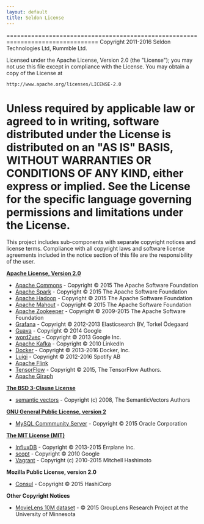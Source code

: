 ```yaml
---
layout: default
title: Seldon License
---
```


================================================================================
Copyright 2011-2016 Seldon Technologies Ltd, Rummble Ltd.

Licensed under the Apache License, Version 2.0 (the "License");
you may not use this file except in compliance with the License.
You may obtain a copy of the License at

    http://www.apache.org/licenses/LICENSE-2.0

Unless required by applicable law or agreed to in writing, software
distributed under the License is distributed on an "AS IS" BASIS,
WITHOUT WARRANTIES OR CONDITIONS OF ANY KIND, either express or implied.
See the License for the specific language governing permissions and
limitations under the License.
================================================================================

This project includes sub-components with separate copyright notices and license terms. Compliance with all copyright laws and software license agreements included in the notice section of this file are the responsibility of the user.

**[Apache License, Version 2.0](http://www.apache.org/licenses/LICENSE-2.0)**

* [Apache Commons](http://commons.apache.org) - Copyright © 2015 The Apache Software Foundation 
* [Apache Spark](http://spark.apache.org) - Copyright © 2015 The Apache Software Foundation 
* [Apache Hadoop](http://hadoop.apache.org/) - Copyright © 2015 The Apache Software Foundation
* [Apache Mahout](http://mahout.apache.org/) - Copyright © 2015 The Apache Software Foundation
* [Apache Zookeeper](http://zookeeper.apache.org/) - Copyright © 2009-2015 The Apache Software Foundation
* [Grafana](http://grafana.org/) - Copyright © 2012-2013 Elasticsearch BV, Torkel Ödegaard
* [Guava](https://code.google.com/p/guava-libraries/) - Copyright © 2014 Google
* [word2vec](https://code.google.com/p/word2vec/) - Copyright © 2013 Google Inc.
* [Apache Kafka](http://kafka.apache.org/) - Copyright © 2010 LinkedIn
* [Docker](https://www.docker.com/) - Copyright © 2013-2016 Docker, Inc.
* [Luigi](https://github.com/spotify/luigi) - Copyright © 2012-2016 Spotify AB
* [Apache Flink](https://flink.apache.org/) 
* [TensorFlow](https://www.tensorflow.org/) - Copyright © 2015, The TensorFlow Authors.
* [Apache Giraph](http://giraph.apache.org/)  

**[The BSD 3-Clause License](http://opensource.org/licenses/BSD-3-Clause)**

* [semantic vectors](https://code.google.com/p/semanticvectors/) - Copyright (c) 2008, The SemanticVectors Authors

**[GNU General Public License, version 2](http://www.gnu.org/licenses/old-licenses/gpl-2.0.html)**

* [MySQL Commmunity Server](http://www.mysql.com) - Copyright © 2015 Oracle Corporation

**[The MIT License (MIT)](http://opensource.org/licenses/MIT)**

* [InfluxDB](http://influxdb.com/) - Copyright © 2013-2015 Errplane Inc.
* [scopt](https://github.com/scopt/scopt) - Copyright © 2010 Google
* [Vagrant](https://www.vagrantup.com/) - Copyright (c) 2010-2015 Mitchell Hashimoto

**Mozilla Public License, version 2.0**

* [Consul](http://consul.io) - Copyright © 2015 HashiCorp

**Other Copyright Notices**

* [MovieLens 10M dataset](http://www.movielens.org) - © 2015 GroupLens Research Project at the University of Minnesota
